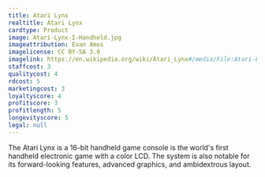 ```yaml
---
title: Atari Lynx
realtitle: Atari Lynx
cardtype: Product
image: Atari-Lynx-I-Handheld.jpg
imageattribution: Evan Amos
imagelicense: CC BY-SA 3.0
imagelink: https://en.wikipedia.org/wiki/Atari_Lynx#/media/File:Atari-Lynx-I-Handheld.jpg
staffcost: 3
qualitycost: 4
rdcost: 5
marketingcost: 3
loyaltyscore: 4
profitscore: 3
profitlength: 5
longevityscore: 5
legal: null
---
```


The Atari Lynx is a 16-bit handheld game console is the world's first handheld electronic game with a color LCD. The system is also notable for its forward-looking features, advanced graphics, and ambidextrous layout.
